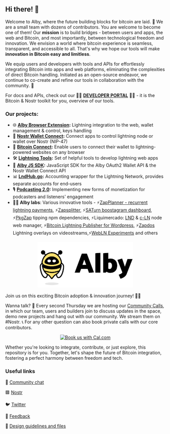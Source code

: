 ## Hi there! 👋

Welcome to Alby, where the future building blocks for bitcoin are laid.
🐝
We are a small team with dozens of contributors. You are welcome to become one of them!
Our **mission** is to build bridges - between users and apps, the web and Bitcoin, and most importantly, between technological freedom and innovation. 
We envision a world where bitcoin experience is seamless, transparent, and accessible to all. That's why we hope our tools will make **innovation in Bitcoin easy and limitless**.

<!--

### Key Features:

- 🔄 **APIs:** Facilitate easy and hassle-free Bitcoin integrations
- 🌍 **Open-Source:** Born from the community, evolving for the community
- 🛡️ **Secure Processes:** Ensuring the safety and integrity of Bitcoin transactions and Nostr events, enabling users to store & use their private keys safely
-->

We equip users and developers with tools and APIs for effortlessly integrating Bitcoin into apps and web platforms, eliminating the complexities of direct Bitcoin handling. Initiated as an open-source endeavor, we continue to co-create and refine our tools in collaboration with the community. 👥

For docs and APIs, check out our 👨‍💻 **[DEVELOPER PORTAL](https://getalby.com/developer)** 👨‍💻 - it is the Bitcoin & Nostr toolkit for you, overview of our tools.

### Our projects:

- 🌐 **[Alby Browser Extension](https://chrome.google.com/webstore/detail/alby-bitcoin-lightning-wa/iokeahhehimjnekafflcihljlcjccdbe):** Lightning integration to the web, wallet management & control, keys handling
- 📲 **[Nostr Wallet Connect](https://github.com/getAlby/nostr-wallet-connect):** Connect apps to control lightning node or wallet over Nostr (NIP-47)
- 🔗 **[Bitcoin Connect](https://bitcoin-connect.com/):** Enable users to connect their wallet to lightning-powered websites on any browser 
- 🛠️ **[Lightning Tools](https://github.com/getAlby/js-lightning-tools):** Set of helpful tools to develop lightning web apps
- 🔌 **[Alby JS SDK](https://github.com/getAlby/js-sdk):** JavaScript SDK for the Alby OAuth2 Wallet API & the Nostr Wallet Connect API 
- 📊 **[LndHub.go](https://github.com/getAlby/lndhub.go):** Accounting wrapper for the Lightning Network, provides separate accounts for end-users
- 🎙️ **[Podcasting 2.0](https://blog.getalby.com/bitcoin-payments-for-podcasters-with-alby/):** Implementing new forms of monetization for podcasters and listeners' engagement
- 👨‍🔬 **Alby labs**: Various innovative tools - ⚡[ZapPlanner - recurrent lightning payments](https://zapplanner.albylabs.com/), ⚡[Zapsplitter](https://zapsplitter.fly.dev/), ⚡[SATurn boostagram dashboard](https://saturn.fly.dev/), ⚡[PkgZap](https://pkgzap.albylabs.com/) tipping npm dependencies, ⚡Liquimercado: [LND](https://liquimercado-lnd.getalby.repl.co/) & [c-LN](https://liquimercado-cln.getalby.repl.co/) node web manager, ⚡[Bitcoin Lightning Publisher for Wordpress](https://wordpress.org/plugins/bitcoin-lightning-publisher/?ref=blog.getalby.com), ⚡[Zapdos](https://zapdos.albylabs.com/) Lightning overlays on videostreams,⚡[WebLN Experiments](https://webln.twentyuno.net/invoice) and others
 
<p align="center">
  <picture>
    <source srcset="https://raw.githubusercontent.com/getAlby/lightning-browser-extension/51430e7d6b6076f6f336269acb1dc3928c4ced0f/doc/logo-white.svg" media="(prefers-color-scheme: dark)" width="300">
    <img alt="Alby Logo" src="https://raw.githubusercontent.com/getAlby/lightning-browser-extension/51430e7d6b6076f6f336269acb1dc3928c4ced0f/doc/logo-black.svg" width="300">
  </picture>
</p>


Join us on this exciting Bitcoin adoption & innovation journey! 🚀🌌

Wanna talk?
👥 Every second Thursday we are hosting our [Community Calls](https://communitycall.getalby.com), in which our team, users and builders join to discuss updates in the space, demo new projects and hang out with our community. We stream them on #Nostr.
📞 For any other question can also book private calls with our core contributors.

<p align="center">
 <a href="https://cal.com/getalby">
<img alt="Book us with Cal.com" src="https://cal.com/book-with-cal-dark.svg" /></a>
</p>


Whether you're looking to integrate, contribute, or just explore, this repository is for you. Together, let's shape the future of Bitcoin integration, fostering a perfect harmony between freedom and tech.


### Useful links
💬 [Community chat](https://t.me/getalby)

🟪 [Nostr](https://nostr.com/npub1getal6ykt05fsz5nqu4uld09nfj3y3qxmv8crys4aeut53unfvlqr80nfm)

🐦 [Twitter](http://x.com/getalby)

📝 [Feedback](https://feedback.getalby.com/-feature-request)

🎨 [Design guidelines and files](https://github.com/getAlby/media)


